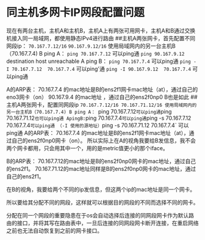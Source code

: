 # 同主机多网卡IP网段配置问题
现在有两台主机，主机A和主机B，主机A上有两张可用网卡，主机A和B通过交换机接入同一局域网，都使用静态IPv4进行路由
##主机A两张网卡，首先配置不同网段ip：
	`70.167.7.12/16`
	`90.167.9.12/16`
使用局域网内的另一台主机B（70.167.7.4)
B ping A：
`ping 70.167.7.12`  可以ping通
`ping 90.167.9.12`  destination host unreachable
A ping B：
`ping 70.167.7.4`   可以ping通
`ping -I 70.167.7.12  70.167.7.4` 可以ping'通
`ping -I 90.167.9.12  70.167.7.4` 可以ping通

A的ARP表：
70.167.7.4 的mac地址是B的ens2f1网卡mac地址（at），通过自己的eno3网卡（on）
90.167.9.4 的mac地址<imcomplete> ，通过自己的ens2f0np0
B也是如此
##主机A两张网卡，配置同网段ip
	`70.167.7.12/16
	70.167.71.12/16
使用局域网内的另一台主机B（70.167.7.4)
B ping A：
`ping 70.167.7.12` 可以ping通
`ping 70.167.71.12` 也可以ping通
ApingB:
`ping 70.167.7.4` 可以ping通
`ping -s 70.167.7.12  70.167.7.4` 可以ping通 （-I 使用的源地址）
`ping -s 70.167.71.12  70.167.7.4` 可以ping通
A的ARP表：
70.167.7.4 的mac地址是B的ens2f1网卡mac地址（at），通过自己的ens2f0np0网卡（on）。
所以实际上在A的视角我要给B发信息，我不会两个网卡都用，只会用其中一个，用的是metric值更小的那个iface。


B的ARP表：
70.167.7.12的mac地址是B的ens2f0np0网卡的mac地址，通过自己的ens2f1。
70.167.71.12的mac地址同样是B的ens2f0np0网卡的mac地址，通过自己的ens2f1。


在B的视角，我要给两个不同的ip发信息，但这两个ip的mac地址是同一个网卡。


所以要给其分配不同的网段，这样就可以根据目的网段的不同而选择不同的网卡。

分配在同一个网段的重要隐患在于os会自动选择后连接的同网段网卡作为默认路由的接口，并将其写在路由表中，一旦后连接的同网段网卡断开连接，在重启网络之前也无法自动恢复到之前的网卡接口。

